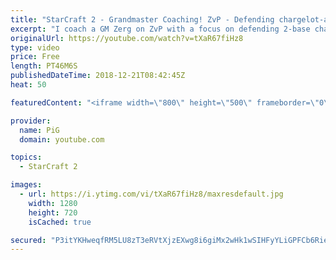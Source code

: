 ```yaml
---
title: "StarCraft 2 - Grandmaster Coaching! ZvP - Defending chargelot-archon timings!"
excerpt: "I coach a GM Zerg on ZvP with a focus on defending 2-base chargelot archon timings off a ling-bane opening. -- Watch live at https://www.twitch.tv/x5_pig"
originalUrl: https://youtube.com/watch?v=tXaR67fiHz8
type: video
price: Free
length: PT46M6S
publishedDateTime: 2018-12-21T08:42:45Z
heat: 50

featuredContent: "<iframe width=\"800\" height=\"500\" frameborder=\"0\" src=\"https://www.youtube.com/embed/tXaR67fiHz8\" allow=\"accelerometer; autoplay; encrypted-media; gyroscope; picture-in-picture\" allowfullscreen></iframe>"

provider:
  name: PiG
  domain: youtube.com

topics:
  - StarCraft 2

images:
  - url: https://i.ytimg.com/vi/tXaR67fiHz8/maxresdefault.jpg
    width: 1280
    height: 720
    isCached: true

secured: "P3itYKHweqfRM5LU8zT3eRVtXjzEXwg8i6giMx2wHk1wSIHFyYLiGPFCb6RieYa13rz1hCNcOmmeMxoMxJHCa1UG1W3ifX98eKQ+Z3uTPc+fgyaxLPMW94HsYUh8aVlyLxMTqAbEp58vs8AwzK05/GnDJGcYvFxSPrKAHOkYNZMgWQ1eJyCqnf0hN9Oz+QqlMf6Vxc19KGhUMZlJLNn7LiXIdIzEXSzoDzb+KVpcF2b1J1UsXgGaPaaQqvEFcX1p8O65rbcPuHnAZwY0Iws2xfy/0FEyoySimyAL/JeIp+XrjxNWXF5kMz94OpA3gIC9C8k1h9nVAgr15sD53AjTP8P9h/aruAp+eigHzqmbaMoFzCJtb7uqZQAPjGOxXYMw+TE7+fcpVl1MG5EiJl2hRM0crpfgJRHBP6tQWJQ7W4U=;FgIrVRmfZAzyC9hd4oPyLQ=="
---
```


